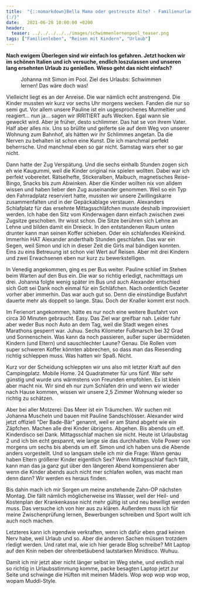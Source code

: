 ```yaml
---
title:  "{::nomarkdown}Bella Mama oder gestresste Alte? - Familienurlaub in Italien
{:/}"
date:   2021-06-28 10:00:00 +0200
header:
  teaser: ../../../../../images/schwimmenlernenpool_teaser.png
tags: ["Familienleben", "Reisen mit Kindern", "Urlaub"]
---
```


**Nach ewigem Überlegen sind wir einfach los gefahren. Jetzt hocken wir im schönen Italien und ich versuche, endlich loszulassen und unseren lang ersehnten Urlaub zu genießen. Wieso geht das nicht einfach?**

<figure>
  <img src="../../../../../images/schwimmenlernenpool.png" alt="">
  <figcaption>Johanna mit Simon im Pool. Ziel des Urlaubs: Schwimmen lernen! Das wäre doch was!</figcaption>
</figure> 

Vielleicht liegt es an der Anreise. Die war nämlich echt anstrengend. Die Kinder mussten wir kurz vor sechs Uhr morgens wecken. Fanden die nur so semi gut. Vor allem unsere Pauline ist ein usgesprochenes Murmeltier und reagiert... nun ja... sagen wir IRRITIERT aufs Wecken. Egal wann sie geweckt wird. Aber je früher, desto schlimmer. Das hat se von ihrem Vater. Half aber alles nix. Uns so brüllte und geiferte sie auf dem Weg von unserer Wohnung zum Bahnhof, als hätten wir ihr Schlimmes angetan. Da die Nerven zu behalten ist schon eine Kunst. Die ich manchmal perfekt beherrsche. Und manchmal eben so gar nicht. Samstag wars eher so gar nicht.

Dann hatte der Zug Verspätung. Und die sechs einhalb Stunden zogen sich eh wie Kaugummi, weil die Kinder original nix spielen wollten. Dabei war ich perfekt vobereitet. Rätselhefte, Stickeralben, Malbuch, magnetisches Reise-Bingo, Snacks bis zum Abwinken. Aber die Kinder wollten nix von alldem wissen und haben lieber den Zug auseinander genommen. Weil so ein Typ den Fahrradplatz reserviert hatte, mussten wir unsere Zwillingskarre zusammenfalten und in der Gepäckablage verstauen. Alexanders Schlafplatz für das ersehnte Mittagsschläfchen musste deshalb improvisiert werden. Ich habe den Sitz vom Kinderwagen dann einfach zwischen zwei Zugsitze geschoben. Ihr wisst schon. Die Sitze berühren sich Lehne an Lehne und bilden damit ein Dreieck. In den entstandenen Raum unten drunter kann man seinen Koffer schieben. Oder ein schlafendes Kleinkind. Immerhin HAT Alexander anderthalb Stunden geschlafen. Das war ein Segen, weil Simon und ich in dieser Zeit die Girls mal bändigen konnten. Eins zu eins Betreuung ist schon viel Wert auf Reisen. Aber mit drei Kindern und zwei Erwachsenen eben nur kurz zu bewerkstelligen. 

In Venedig angekommen, ging es per Bus weiter. Pauline schlief im Stehen beim Warten auf den Bus ein. Die war so richtig erledigt, nachmittags um drei. Johanna folgte wenig später im Bus und auch Alexander entschied sich Gott sei Dank noch einmal für ein Schläfchen. Nach ordentlich Gezeter vorher aber immerhin. Das war auch gut so. Denn die einstündige Busfahrt dauerte mehr als doppelt so lange. Stau. Doch der Knaller kommt erst noch. 

Im Ferienort angekommen, hätte es nur noch eine weitere Busfahrt von circa 30 Minuten gebraucht. Easy. Das Ziel war greifbar nah. Leider fuhr aber weder Bus noch Auto an dem Tag, weil die Stadt wegen eines Marathons gesperrt war. Juhuu. Sechs Kilometer Fußmarsch bei 32 Grad und Sonnenschein. Was kann da noch passieren, außer super übermüdeten Kindern (und Eltern) und sauschlechter Laune? Genau. Die Rollen vom super schweren Koffer könnten abbrechen, so dass man das Riesending richtig schleppen muss. Was hatten wir Spaß. Nicht. 

Kurz vor der Scheidung schleppten wir uns also mit letzter Kraft auf den Campingplatz. Mobile Home. 24 Quadratmeter für uns fünf. War sehr günstig und wurde uns wärmstens von Freunden empfohlen. Es ist klein aber macht nix. Wir sind eh nur zum Schlafen drin und wenn wir wieder nach Hause kommen, wissen wir unsere 2,5 Zimmer Wohnung wieder so richtig zu schätzen. 

Aber bei aller Motzerei: Das Meer ist ein Träumchen. Wir suchen mit Johanna Muscheln und bauen mit Pauline Sandschlösser. Alexander wird jetzt offiziell "Der Bade-Bär" genannt, weil er am Stand abgeht wie ein Zäpfchen. Machen alle drei Kinder übrigens. Abgehen. Bis abends um elf. Kinderdisco sei Dank. Mittagsschlaf machen sie nicht. Heute ist Urlaubstag 2 und ich bin echt gespannt, wie lange sie das durchhalten. Volle Power von morgens um sechs bis abends um elf. Simon und ich haben uns die Abende anders vorgestellt. Und so langsam stelle ich mir die Frage: Wann genau haben Eltern größerer Kinder eigentlich Sex? Wenn Mittagsschlaf flach fällt, kann man das ja ganz gut über den längeren Abend kompensieren aber wenn die Kinder abends auch nicht mer schlafen wollen, was macht man denn dann? Wir werden es heraus finden. 

Bis dahin mach ich mir Sorgen um meine anstehende Zahn-OP nächsten Montag. Die fällt nämlich möglicherweise ins Wasser, weil der Heil- und Kostenplan der Krankenkasse nicht mehr gültig ist und neu bewilligt werden muss. Das versuche ich von hier aus zu klären. Außerdem muss ich für meine Zwischenprüfung lernen, Bewerbungen schreiben und Sport wollt ich auch noch machen. 

Letzteres kann ich irgendwie verkraften, wenn ich dafür eben grad keinen Nerv habe, weil Urlaub und so. Aber die anderen Sachen müssen trotzdem rledigt werden. Und ratet mal, wie ich hier gerade Blog schreibe? Mit Laptop auf den Knin neben der ohrenbetäubend lautstarken Minidisco. Wuhuu. 

Damit ich mir jetzt aber nicht länger selbst im Weg stehe, und endlich mal so richtig in Urlaubsstimmung komme, packe besagten Laptop jetzt zur Seite und schwinge die Hüften mit meinen Mädels. Wop wop wop wop wop, wopam Muddi-Style.

